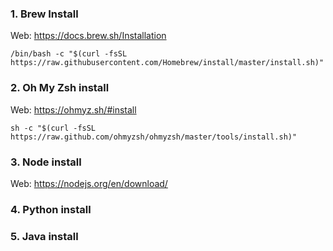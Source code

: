 ### 1. Brew Install
Web: https://docs.brew.sh/Installation
```
/bin/bash -c "$(curl -fsSL https://raw.githubusercontent.com/Homebrew/install/master/install.sh)"
```

### 2. Oh My Zsh install
Web: https://ohmyz.sh/#install
```
sh -c "$(curl -fsSL https://raw.github.com/ohmyzsh/ohmyzsh/master/tools/install.sh)"
```

### 3. Node install
Web: https://nodejs.org/en/download/

### 4. Python install

### 5. Java install
